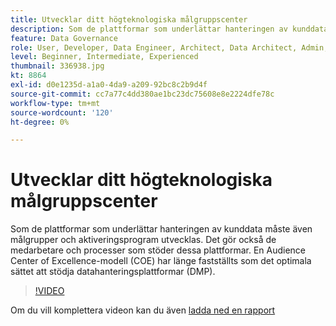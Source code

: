 ```yaml
---
title: Utvecklar ditt högteknologiska målgruppscenter
description: Som de plattformar som underlättar hanteringen av kunddata måste även målgrupper och aktiveringsprogram utvecklas. Det gör också de medarbetare och processer som stöder dessa plattformar. En Audience Center of Excellence-modell (COE) har länge fastställts som det optimala sättet att stödja datahanteringsplattformar (DMP).
feature: Data Governance
role: User, Developer, Data Engineer, Architect, Data Architect, Admin, Leader
level: Beginner, Intermediate, Experienced
thumbnail: 336938.jpg
kt: 8864
exl-id: d0e1235d-a1a0-4da9-a209-92bc8c2b9d4f
source-git-commit: cc7a77c4dd380ae1bc23dc75608e8e2224dfe78c
workflow-type: tm+mt
source-wordcount: '120'
ht-degree: 0%

---
```


# Utvecklar ditt högteknologiska målgruppscenter

Som de plattformar som underlättar hanteringen av kunddata måste även målgrupper och aktiveringsprogram utvecklas. Det gör också de medarbetare och processer som stöder dessa plattformar. En Audience Center of Excellence-modell (COE) har länge fastställts som det optimala sättet att stödja datahanteringsplattformar (DMP).

>[!VIDEO](https://video.tv.adobe.com/v/336938/?quality=12&learn=on)

Om du vill komplettera videon kan du även [ladda ned en rapport](assets/whitepaper-evolving-the-audience-center-of-excellence.pdf)
